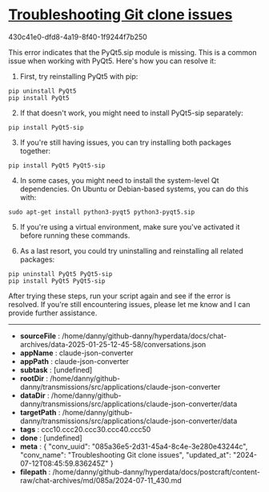 # [Troubleshooting Git clone issues](https://claude.ai/chat/085a36e5-2d31-45a4-8c4e-3e280e43244c)

430c41e0-dfd8-4a19-8f40-1f9244f7b250

 This error indicates that the PyQt5.sip module is missing. This is a common issue when working with PyQt5. Here's how you can resolve it:

1. First, try reinstalling PyQt5 with pip:

```
pip uninstall PyQt5
pip install PyQt5
```

2. If that doesn't work, you might need to install PyQt5-sip separately:

```
pip install PyQt5-sip
```

3. If you're still having issues, you can try installing both packages together:

```
pip install PyQt5 PyQt5-sip
```

4. In some cases, you might need to install the system-level Qt dependencies. On Ubuntu or Debian-based systems, you can do this with:

```
sudo apt-get install python3-pyqt5 python3-pyqt5.sip
```

5. If you're using a virtual environment, make sure you've activated it before running these commands.

6. As a last resort, you could try uninstalling and reinstalling all related packages:

```
pip uninstall PyQt5 PyQt5-sip
pip install PyQt5 PyQt5-sip
```

After trying these steps, run your script again and see if the error is resolved. If you're still encountering issues, please let me know and I can provide further assistance.

---

* **sourceFile** : /home/danny/github-danny/hyperdata/docs/chat-archives/data-2025-01-25-12-45-58/conversations.json
* **appName** : claude-json-converter
* **appPath** : claude-json-converter
* **subtask** : [undefined]
* **rootDir** : /home/danny/github-danny/transmissions/src/applications/claude-json-converter
* **dataDir** : /home/danny/github-danny/transmissions/src/applications/claude-json-converter/data
* **targetPath** : /home/danny/github-danny/transmissions/src/applications/claude-json-converter/data
* **tags** : ccc10.ccc20.ccc30.ccc40.ccc50
* **done** : [undefined]
* **meta** : {
  "conv_uuid": "085a36e5-2d31-45a4-8c4e-3e280e43244c",
  "conv_name": "Troubleshooting Git clone issues",
  "updated_at": "2024-07-12T08:45:59.836245Z"
}
* **filepath** : /home/danny/github-danny/hyperdata/docs/postcraft/content-raw/chat-archives/md/085a/2024-07-11_430.md